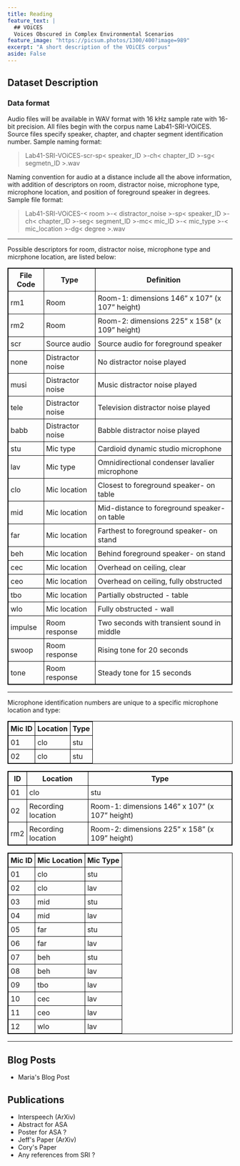 ```yaml
---
title: Reading
feature_text: |
  ## VOiCES
  Voices Obscured in Complex Environmental Scenarios
feature_image: "https://picsum.photos/1300/400?image=989"
excerpt: "A short description of the VOiCES corpus"
aside: False
---
```


## Dataset Description

### Data format

Audio files will be available in WAV format with 16 kHz sample rate with 16-bit precision. All files begin with the corpus name Lab41-SRI-VOiCES. Source files specify speaker, chapter, and chapter segment identification number. Sample naming format:
> Lab41-SRI-VOiCES-scr-sp< speaker_ID >-ch< chapter_ID >-sg< segmetn_ID >.wav

Naming convention for audio at a distance include all the above information, with addition of descriptors on room, distractor noise, microphone type, microphone location, and position of foreground speaker in degrees. Sample file format:
> Lab41-SRI-VOiCES-< room >-< distractor_noise >-sp< speaker_ID >-ch< chapter_ID >-seg< segment_ID >-mc< mic_ID >-< mic_type >-< mic_location >-dg< degree >.wav

---
Possible descriptors for room, distractor noise, microphone type and micrphone location, are listed below:

<style>
table, th, td {
    border: 1px solid black;
}
th, td {
    padding: 5px;
}
</style>

| File Code        | Type               | Definition                                                            
|------------------|--------------------|-------------------------------------------------------|
| rm1              | Room | Room-1: dimensions 146” x 107” (x 107” height)                             |
| rm2              | Room | Room-2: dimensions 225” x 158” (x 109” height)                             |
| scr              | Source audio       | Source audio for foreground speaker                                        |
| none             | Distractor noise   | No distractor noise played                                                 |
| musi             | Distractor noise   | Music distractor noise played                                              |
| tele             | Distractor noise   | Television distractor noise played                                         |
| babb             | Distractor noise   | Babble distractor noise played                                             |
| stu              | Mic type           | Cardioid dynamic studio microphone                                         |
| lav              | Mic type           | Omnidirectional condenser lavalier microphone                              |
| clo              | Mic location       | Closest to foreground speaker- on table                                    |
| mid              | Mic location       | Mid-distance to foreground speaker- on table                               |
| far              | Mic location       | Farthest to foreground speaker- on stand                                   |
| beh              | Mic location       | Behind foreground speaker- on stand                                        |
| cec              | Mic location       | Overhead on ceiling, clear                                                 |
| ceo              | Mic location       | Overhead on ceiling, fully obstructed                                      |
| tbo              | Mic location       | Partially obstructed - table                                               |
| wlo              | Mic location       | Fully obstructed - wall                                                    |
| impulse          | Room response      | Two seconds with transient sound in middle                                 |
| swoop            | Room response      | Rising tone for 20 seconds                                                 |
| tone             | Room response      | Steady tone for 15 seconds                                                 |

---
Microphone identification numbers are unique to a specific microphone location and type:

<table style="width:100%">
<thead>
<tr class="header">
<th> Mic ID</th>
<th >Location</th>
<th> Type</th>
</tr>
</thead>
<tbody>
<tr>
<td markdown="span"> 01</td>
<td markdown="span"> clo</td>
<td markdown="span"> stu</td>
</tr>
<tr>
<td markdown="span">02</td>
<td markdown="span">clo</td>
<td markdown="span">stu</td>
</tr>
</tbody>
</table>




| ID  | Location  | Type 
|-----|-----------|-------|
| 01 | clo      | stu |
| 02 | Recording location | Room-1: dimensions 146” x 107” (x 107” height)                             |
| rm2              | Recording location | Room-2: dimensions 225” x 158” (x 109” height)                             |

| Mic ID | Mic Location | Mic Type
|--------|--------------|----------|
| 01     | clo          | stu      |
| 02     | clo          | lav      |
| 03     | mid          | stu      |
| 04     | mid          | lav      |
| 05     | far          | stu      |
| 06     | far          | lav      |
| 07     | beh          | stu      |
| 08     | beh          | lav      |
| 09     | tbo          | lav      |
| 10     | cec          | lav      |
| 11     | ceo          | lav      |
| 12     | wlo          | lav      |
___

## Blog Posts

- Maria's Blog Post

## Publications

- Interspeech (ArXiv)
- Abstract for ASA
- Poster for ASA ?
- Jeff's Paper (ArXiv)
- Cory's Paper
- Any references from SRI ?

